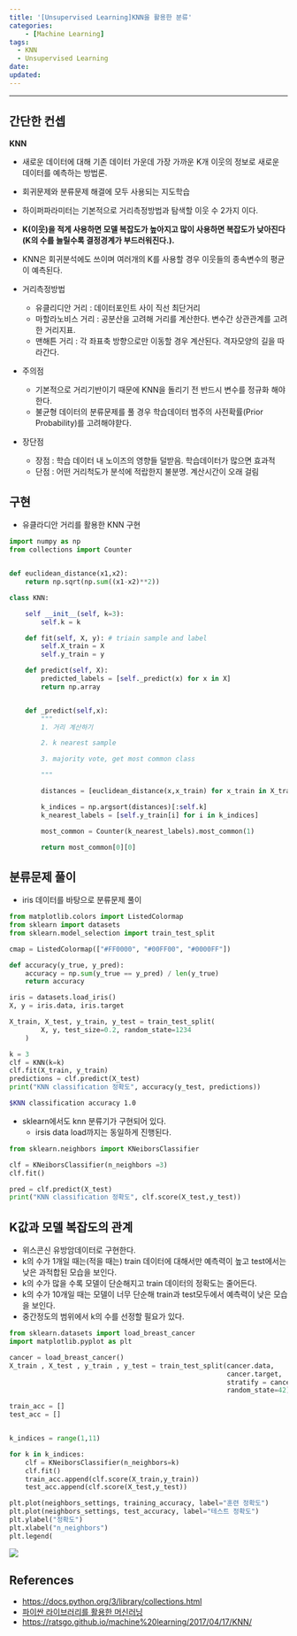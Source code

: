 ```yaml
---
title: '[Unsupervised Learning]KNN을 활용한 분류'
categories:
    - [Machine Learning]
tags:
  - KNN
  - Unsupervised Learning
date:
updated:
---
```


<!--

- ML
- Statistics , Math
- Data Engineering
- Programming
- EDA & Visualization
- Data Extraction & Wrangling


#참고

https://cinema4dr12.tistory.com/1016?category=515283

https://www.kdnuggets.com/2021/07/top-python-data-science-interview-questions.html
-->

---

## 간단한 컨셉

**KNN**

- 새로운 데이터에 대해 기존 데이터 가운데 가장 가까운 K개 이웃의 정보로 새로운 데이터를 예측하는 방법론.
- 회귀문제와 분류문제 해결에 모두 사용되는 지도학습
- 하이퍼파라미터는 기본적으로 거리측정방법과 탐색할 이웃 수 2가지 이다.
- **K(이웃)을 적게 사용하면 모델 복잡도가 높아지고 많이 사용하면 복잡도가 낮아진다(K의 수를 늘릴수록 결정경계가 부드러워진다.).**
- KNN은 회귀분석에도 쓰이며 여러개의 K를 사용할 경우 이웃들의 종속변수의 평균이 예측된다.
- 거리측정방법
    + 유클리디안 거리 : 데이터포인트 사이 직선 최단거리
    + 마할라노비스 거리 : 공분산을 고려해 거리를 계산한다. 변수간 상관관계를 고려한 거리지표.
    + 맨해튼 거리 : 각 좌표축 방향으로만 이동할 경우 계산된다. 격자모양의 길을 따라간다.
- 주의점
    + 기본적으로 거리기반이기 때문에 KNN을 돌리기 전 반드시 변수를 정규화 해야 한다.
    + 불균형 데이터의 분류문제를 풀 경우 학습데이터 범주의 사전확률(Prior Probability)를 고려해야핟다.

- 장단점
    +   장점 : 학습 데이터 내 노이즈의 영향들 덜받음. 학습데이터가 많으면 효과적 
    +   단점 : 어떤 거리척도가 분석에 적랍한지 불분명. 계산시간이 오래 걸림 


## 구현

- 유클라디안 거리를 활용한 KNN 구현

```python
import numpy as np
from collections import Counter


def euclidean_distance(x1,x2):
    return np.sqrt(np.sum((x1-x2)**2))

class KNN:

    self __init__(self, k=3):
        self.k = k 

    def fit(self, X, y): # triain sample and label
        self.X_train = X
        self.y_train = y

    def predict(self, X):
        predicted_labels = [self._predict(x) for x in X]
        return np.array


    def _predict(self,x):
        """
        1. 거리 계산하기

        2. k nearest sample

        3. majority vote, get most common class

        """

        distances = [euclidean_distance(x,x_train) for x_train in X_train]

        k_indices = np.argsort(distances)[:self.k]
        k_nearest_labels = [self.y_train[i] for i in k_indices]

        most_common = Counter(k_nearest_labels).most_common(1)

        return most_common[0][0]

```


## 분류문제 풀이

- iris 데이터를 바탕으로 분류문제 풀이

```python
from matplotlib.colors import ListedColormap
from sklearn import datasets
from sklearn.model_selection import train_test_split

cmap = ListedColormap(["#FF0000", "#00FF00", "#0000FF"])

def accuracy(y_true, y_pred):
    accuracy = np.sum(y_true == y_pred) / len(y_true)
    return accuracy

iris = datasets.load_iris()
X, y = iris.data, iris.target

X_train, X_test, y_train, y_test = train_test_split(
        X, y, test_size=0.2, random_state=1234
    )

k = 3
clf = KNN(k=k)
clf.fit(X_train, y_train)
predictions = clf.predict(X_test)
print("KNN classification 정확도", accuracy(y_test, predictions))

```


```bash
$KNN classification accuracy 1.0

```

- sklearn에서도 knn 분류기가 구현되어 있다.
    + irsis data load까지는 동일하게 진행된다.

```python
from sklearn.neighbors import KNeiborsClassifier

clf = KNeiborsClassifier(n_neighbors =3)
clf.fit()

pred = clf.predict(X_test)
print("KNN classification 정확도", clf.score(X_test,y_test))


```


## K값과 모델 복잡도의 관계

- 위스콘신 유방암데이터로 구현한다.
- k의 수가 1개일 때는(적을 때는) train 데이터에 대해서만 예측력이 높고 test에서는 낮은 과적합된 모습을 보인다.
- k의 수가 많을 수록 모델이 단순해지고 train 데이터의 정확도는 줄어든다.
- k의 수가 10개일 때는 모델이 너무 단순해 train과 test모두에서 예측력이 낮은 모습을 보인다.
- 중간정도의 범위에서 k의 수를 선정할 필요가 있다.

```python
from sklearn.datasets import load_breast_cancer
import matplotlib.pyplot as plt

cancer = load_breast_cancer()
X_train , X_test , y_train , y_test = train_test_split(cancer.data,
                                                       cancer.target,
                                                       stratify = cancer.target, # stratify 값을 target으로 지정해주면 각각의 class 비율(ratio)을 train / validation에 유지해준다. (한 쪽에 쏠려서 분배되는 것을 방지)
                                                       random_state=42)

train_acc = []
test_acc = []


k_indices = range(1,11)

for k in k_indices:
    clf = KNeiborsClassifier(n_neighbors=k)
    clf.fit()
    train_acc.append(clf.score(X_train,y_train))
    test_acc.append(clf.score(X_test,y_test))

plt.plot(neighbors_settings, training_accuracy, label="훈련 정확도")
plt.plot(neighbors_settings, test_accuracy, label="테스트 정확도")
plt.ylabel("정확도")
plt.xlabel("n_neighbors")
plt.legend(

```


![](https://tensorflowkorea.files.wordpress.com/2017/06/2-7.png?w=1024)

## References

- https://docs.python.org/3/library/collections.html
- [파이싼 라이브러리를 활용한 머신러닝](https://tensorflow.blog/%EA%B0%9C%EC%A0%95%ED%8C%90-%ED%8C%8C%EC%9D%B4%EC%8D%AC-%EB%9D%BC%EC%9D%B4%EB%B8%8C%EB%9F%AC%EB%A6%AC%EB%A5%BC-%ED%99%9C%EC%9A%A9%ED%95%9C-%EB%A8%B8%EC%8B%A0%EB%9F%AC%EB%8B%9D/)
- https://ratsgo.github.io/machine%20learning/2017/04/17/KNN/